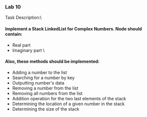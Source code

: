 ### Lab 10
Task Description:\
#### Implement a Stack LinkedList for Complex Numbers. Node should contain:
- Real part
- Imaginary part
\
#### Also, these methods should be implemented:
- Adding a number to the list
- Searching for a number by key
- Outputting number's data
- Removing a number from the list
- Removing all numbers from the list
- Addition operation for the two last elements of the stack
- Determining the location of a given number in the stack
- Determining the size of the stack
